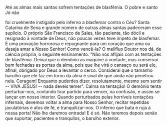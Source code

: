 
Até as almas mais santas sofrem tentações de blasfêmia. O pobre e santo Jó não

foi cruelmente instigado pelo inferno a blasfemar contra o Céu? Santa Catarina de Sena e grande número de outras almas santas padeceram esse suplício. O próprio São Francisco de Sales, tão paciente, tão dócil e resignado à vontade de Deus, não poucas vezes teve ímpeto de blasfemar. É uma provação horrorosa e repugnante para um coração que ama ou deseja amar a Nosso Senhor! Como vencê-la? O melífluo Doutor nos dá, de ciência própria, o seguinte ensinamento: "Não vos aflijais com as tentações de blasfêmia. Deixai que o demônio as maquine à vontade, mas conservai bem fechadas as portas da alma, pois que lhe virá o cansaço ou será ele, afinal, obrigado por Deus a levantar o cerco. Considerai que o tamanho barulho que ele faz em torno da alma é sinal de que ainda não penetrou nela. Coragem! Enquanto puderdes dizer, resolutamente, mesmo sem sentir -- VIVA JESUS! -- nada deveis temer". Calma na tentação! O demônio tenta perturbar-nos, contando tirar partido para vencer, na confusão, e assim se lançar em nosso interior. Quando perturbados pelas horríveis tentações infernais, devemos voltar a alma para Nosso Senhor, recitar repetidas jaculatórias e atos de fé, e tranquilizar-nos. O inferno que bata e ruja à nossa porta! Não lhe daremos entrada! E é só. Não teremos depois senão que suportar, pacientes e tranquilos, o barulho exterior.

